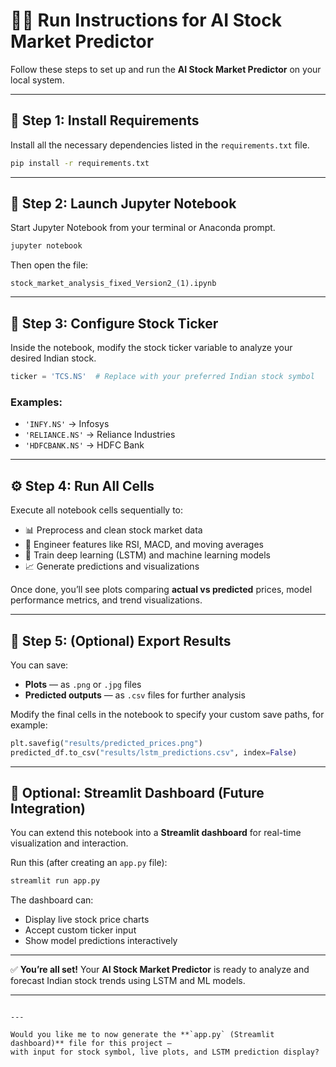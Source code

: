 
# 🏃‍♂️ Run Instructions for AI Stock Market Predictor

Follow these steps to set up and run the **AI Stock Market Predictor** on your local system.

---

## 🧩 Step 1: Install Requirements

Install all the necessary dependencies listed in the `requirements.txt` file.

```bash
pip install -r requirements.txt
````

---

## 📓 Step 2: Launch Jupyter Notebook

Start Jupyter Notebook from your terminal or Anaconda prompt.

```bash
jupyter notebook
```

Then open the file:

```plaintext
stock_market_analysis_fixed_Version2_(1).ipynb
```

---

## 💼 Step 3: Configure Stock Ticker

Inside the notebook, modify the stock ticker variable to analyze your desired Indian stock.

```python
ticker = 'TCS.NS'  # Replace with your preferred Indian stock symbol
```

### Examples:

* `'INFY.NS'` → Infosys
* `'RELIANCE.NS'` → Reliance Industries
* `'HDFCBANK.NS'` → HDFC Bank

---

## ⚙️ Step 4: Run All Cells

Execute all notebook cells sequentially to:

* 📊 Preprocess and clean stock market data
* 🧮 Engineer features like RSI, MACD, and moving averages
* 🤖 Train deep learning (LSTM) and machine learning models
* 📈 Generate predictions and visualizations

Once done, you’ll see plots comparing **actual vs predicted** prices, model performance metrics, and trend visualizations.

---

## 💾 Step 5: (Optional) Export Results

You can save:

* **Plots** — as `.png` or `.jpg` files
* **Predicted outputs** — as `.csv` files for further analysis

Modify the final cells in the notebook to specify your custom save paths, for example:

```python
plt.savefig("results/predicted_prices.png")
predicted_df.to_csv("results/lstm_predictions.csv", index=False)
```

---

## 🧠 Optional: Streamlit Dashboard (Future Integration)

You can extend this notebook into a **Streamlit dashboard** for real-time visualization and interaction.

Run this (after creating an `app.py` file):

```bash
streamlit run app.py
```

The dashboard can:

* Display live stock price charts
* Accept custom ticker input
* Show model predictions interactively

---

✅ **You’re all set!**
Your **AI Stock Market Predictor** is ready to analyze and forecast Indian stock trends using LSTM and ML models.

---

```

---

Would you like me to now generate the **`app.py` (Streamlit dashboard)** file for this project —  
with input for stock symbol, live plots, and LSTM prediction display?
```
